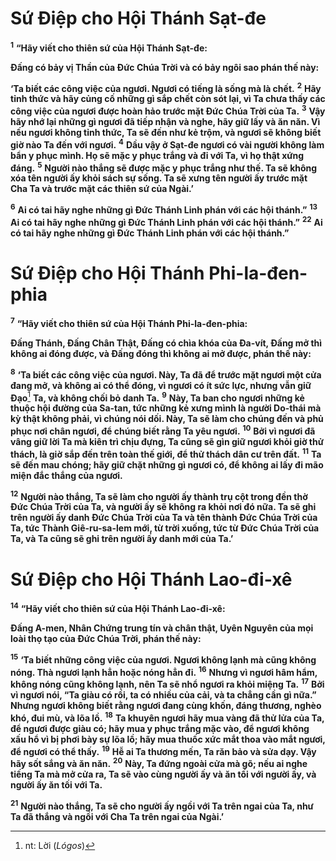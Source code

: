 # Sứ Ðiệp cho Hội Thánh Sạt-đe
<sup><b>1</b></sup> **“Hãy viết cho thiên sứ của Hội Thánh Sạt-đe:**

**Ðấng có bảy vị Thần của Ðức Chúa Trời và có bảy ngôi sao phán thế này:**

**‘Ta biết các công việc của ngươi. Ngươi có tiếng là sống mà là chết.** <sup><b>2</b></sup> **Hãy tỉnh thức và hãy củng cố những gì sắp chết còn sót lại, vì Ta chưa thấy các công việc của ngươi được hoàn hảo trước mặt Ðức Chúa Trời của Ta.** <sup><b>3</b></sup> **Vậy hãy nhớ lại những gì ngươi đã tiếp nhận và nghe, hãy giữ lấy và ăn năn. Vì nếu ngươi không tỉnh thức, Ta sẽ đến như kẻ trộm, và ngươi sẽ không biết giờ nào Ta đến với ngươi.** <sup><b>4</b></sup> **Dầu vậy ở Sạt-đe ngươi có vài người không làm bẩn y phục mình. Họ sẽ mặc y phục trắng và đi với Ta, vì họ thật xứng đáng.** <sup><b>5</b></sup> **Người nào thắng sẽ được mặc y phục trắng như thế. Ta sẽ không xóa tên người ấy khỏi sách sự sống. Ta sẽ xưng tên người ấy trước mặt Cha Ta và trước mặt các thiên sứ của Ngài.’**

<sup><b>6</b></sup> **Ai có tai hãy nghe những gì Ðức Thánh Linh phán với các hội thánh.”** <sup><b>13</b></sup> **Ai có tai hãy nghe những gì Ðức Thánh Linh phán với các hội thánh.”** <sup><b>22</b></sup> **Ai có tai hãy nghe những gì Ðức Thánh Linh phán với các hội thánh.”**

# Sứ Ðiệp cho Hội Thánh Phi-la-đen-phia
<sup><b>7</b></sup> **“Hãy viết cho thiên sứ của Hội Thánh Phi-la-đen-phia:**

**Ðấng Thánh, Ðấng Chân Thật, Ðấng có chìa khóa của Ða-vít, Ðấng mở thì không ai đóng được, và Ðấng đóng thì không ai mở được, phán thế này:**

<sup><b>8</b></sup> **‘Ta biết các công việc của ngươi. Này, Ta đã để trước mặt ngươi một cửa đang mở, và không ai có thể đóng, vì ngươi có ít sức lực, nhưng vẫn giữ Ðạo**[^1-d15a368a-45a6-4e0b-b73c-5ab6a043d28f] **Ta, và không chối bỏ danh Ta.** <sup><b>9</b></sup> **Này, Ta ban cho ngươi những kẻ thuộc hội đường của Sa-tan, tức những kẻ xưng mình là người Do-thái mà kỳ thật không phải, vì chúng nói dối. Này, Ta sẽ làm cho chúng đến và phủ phục nơi chân ngươi, để chúng biết rằng Ta yêu ngươi.** <sup><b>10</b></sup> **Bởi vì ngươi đã vâng giữ lời Ta mà kiên trì chịu đựng, Ta cũng sẽ gìn giữ ngươi khỏi giờ thử thách, là giờ sắp đến trên toàn thế giới, để thử thách dân cư trên đất.** <sup><b>11</b></sup> **Ta sẽ đến mau chóng; hãy giữ chặt những gì ngươi có, để không ai lấy đi mão miện đắc thắng của ngươi.**

<sup><b>12</b></sup> **Người nào thắng, Ta sẽ làm cho người ấy thành trụ cột trong đền thờ Ðức Chúa Trời của Ta, và người ấy sẽ không ra khỏi nơi đó nữa. Ta sẽ ghi trên người ấy danh Ðức Chúa Trời của Ta và tên thành Ðức Chúa Trời của Ta, tức Thành Giê-ru-sa-lem mới, từ trời xuống, tức từ Ðức Chúa Trời của Ta, và Ta cũng sẽ ghi trên người ấy danh mới của Ta.’**

# Sứ Ðiệp cho Hội Thánh Lao-đi-xê
<sup><b>14</b></sup> **“Hãy viết cho thiên sứ của Hội Thánh Lao-đi-xê:**

**Ðấng A-men, Nhân Chứng trung tín và chân thật, Uyên Nguyên của mọi loài thọ tạo của Ðức Chúa Trời, phán thế này:**

<sup><b>15</b></sup> **‘Ta biết những công việc của ngươi. Ngươi không lạnh mà cũng không nóng. Thà ngươi lạnh hẳn hoặc nóng hẳn đi.** <sup><b>16</b></sup> **Nhưng vì ngươi hâm hẩm, không nóng cũng không lạnh, nên Ta sẽ nhổ ngươi ra khỏi miệng Ta.** <sup><b>17</b></sup> **Bởi vì ngươi nói, “Ta giàu có rồi, ta có nhiều của cải, và ta chẳng cần gì nữa.” Nhưng ngươi không biết rằng ngươi đang cùng khốn, đáng thương, nghèo khó, đui mù, và lõa lồ.** <sup><b>18</b></sup> **Ta khuyên ngươi hãy mua vàng đã thử lửa của Ta, để ngươi được giàu có; hãy mua y phục trắng mặc vào, để ngươi không xấu hổ vì bị phơi bày sự lõa lồ; hãy mua thuốc xức mắt thoa vào mắt ngươi, để ngươi có thể thấy.** <sup><b>19</b></sup> **Hễ ai Ta thương mến, Ta răn bảo và sửa dạy. Vậy hãy sốt sắng và ăn năn.** <sup><b>20</b></sup> **Này, Ta đứng ngoài cửa mà gõ; nếu ai nghe tiếng Ta mà mở cửa ra, Ta sẽ vào cùng người ấy và ăn tối với người ấy, và người ấy ăn tối với Ta.**

<sup><b>21</b></sup> **Người nào thắng, Ta sẽ cho người ấy ngồi với Ta trên ngai của Ta, như Ta đã thắng và ngồi với Cha Ta trên ngai của Ngài.’**

[^1-d15a368a-45a6-4e0b-b73c-5ab6a043d28f]: nt: Lời (*Lógos*)